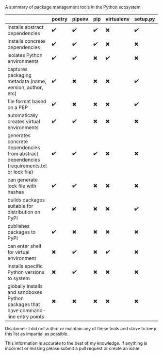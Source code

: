 A summary of package management tools in the Python ecosystem

|                                                                        | poetry | pipenv | pip | virtualenv | setup.py | twine | pyenv | pipsi |
|------------------------------------------------------------------------|--------|--------|-----|------------|----------|-------|-------|-------|
| installs abstract dependencies                                         | ✔️      | ✔️      | ✔️   | ✖️          | ✔️        | ✖️     | ✖️     | ✖️     |
| installs concrete dependencies                                         | ✔️      | ✔️      | ✔️   | ✖️          | ✖️        | ✖️     | ✖️     | ✖️     |
| isolates Python environments                                           | ✔️      | ✔️      | ✖️   | ✔️          | ✖️        | ✖️     | ✖️     | ✔️     |
| captures packaging metadata (name, version, author, etc)               | ✔️      | ✖️      | ✖️   | ✖️          | ✔️        | ✖️     | ✖️     | ✖️     |
| file format based on a PEP                                             | ✔️      | ✖️      | ✖️   | ✖️          | ✔️        | ✖️     | ✖️     | ✖️     |
| automatically creates virtual environments                              | ✔️      | ✔️      | ✖️   | ✖️          | ✖️        | ✖️     | ✖️     | ✖️     |
| generates concrete dependencies from abstract dependencies (requirements.txt or lock file) | ✔️      | ✔️      | ✔️   | ✖️          | ✖️        | ✖️     | ✖️     | ✖️     |
| can generate lock file with hashes                                     | ✔️      | ✔️      | ✖️   | ✖️          | ✖️        | ✖️     | ✖️     | ✖️     |
| builds packages suitable for distribution on PyPI                       | ✔️      | ✖️      | ✖️   | ✖️          | ✔️        | ✖️     | ✖️     | ✖️     |
| publishes packages to PyPI                                               | ✔️      | ✖️      | ✖️   | ✖️          | ✖️        | ✔️     | ✖️     | ✖️     |
| can enter shell for virtual environment                                | ✖️      | ✔️      | ✖️   | ✔️          | ✖️        | ✖️     | ✖️     | ✖️     |
| installs specific Python versions to system                            | ✖️      | ✔️      | ✖️   | ✖️          | ✖️        | ✖️     | ✔️     | ✖️     |
| globally installs and sandboxes Python packages that have command-line entry points | ✖️      | ✖️      | ✖️   | ✖️          | ✖️        | ✖️     | ✖️     | ✔️     |

Disclaimer: I did not author or maintain any of these tools and strive to keep this list as impartial as possible.

This information is accurate to the best of my knowledge. If anything is incorrect or missing please submit a pull request or create an issue.
